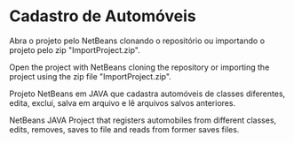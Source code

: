 # Cadastro de Automóveis
Abra o projeto pelo NetBeans clonando o repositório ou importando o projeto pelo zip "ImportProject.zip".

Open the project with NetBeans cloning the repository or importing the project using the zip file "ImportProject.zip".


Projeto NetBeans em JAVA que cadastra automóveis de classes diferentes, edita, exclui, salva em arquivo e lê arquivos salvos anteriores.

NetBeans JAVA Project that registers automobiles from different classes, edits, removes, saves to file and reads from former saves files.
